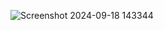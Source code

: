
![Screenshot 2024-09-18 143344](https://github.com/user-attachments/assets/6867065a-6140-4ee5-91ff-97b0fd71275c)
